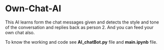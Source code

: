 # Own-Chat-AI
This AI learns form the chat messages given and detects the style and tone of the conversation and replies back as person 2. And you can feed your own chat also. 

To know the working and code see __AI_chatBot.py__ file and __main.ipynb__ file.
